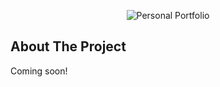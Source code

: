 <p align="center"> <img src="./Personal Portfolio.png" alt="Personal Portfolio" /> </p>

<div id="top"></div>

<!-- ABOUT THE PROJECT -->
## About The Project

Coming soon!
  


